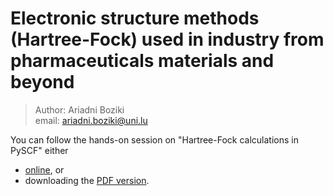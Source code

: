 # Electronic structure methods (Hartree-Fock) used in industry from pharmaceuticals materials and beyond

> Author: Ariadni Boziki<br>
> email: ariadni.boziki@uni.lu

You can follow the hands-on session on "Hartree-Fock calculations in PySCF" either

- [online](/electronic_structure_methods/Hartree-Fock_in_PySCF), or
- downloading the [PDF version](/electronic_structure_methods/files/Hartree_Fock_Hands_on.pdf).
